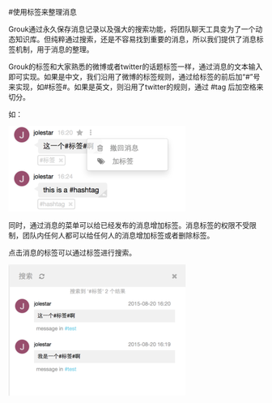 #使用标签来整理消息

Grouk通过永久保存消息记录以及强大的搜索功能，将团队聊天工具变为了一个动态知识库。但纯粹通过搜索，还是不容易找到重要的消息，所以我们提供了消息标签机制，用于消息的整理。


Grouk的标签和大家熟悉的微博或者twitter的话题标签一样，通过消息的文本输入即可实现。如果是中文，我们沿用了微博的标签规则，通过给标签的前后加“#”号来实现，如#标签#。如果是英文，则沿用了twitter的规则，通过 #tag 后加空格来切分。

如：

![web版本@搜索](imgs/tag-web-350.png)

同时，通过消息的菜单可以给已经发布的消息增加标签。消息标签的权限不受限制，团队内任何人都可以给任何人的消息增加标签或者删除标签。

点击消息的标签可以通过标签进行搜索。

![web版本@搜索](imgs/tag-search-web-350.png)




